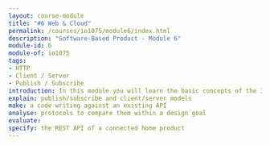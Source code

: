 ```yaml
---
layout: course-module
title: "#6 Web & Cloud"
permalink: /courses/io1075/module6/index.html
description: "Software-Based Product - Module 6"
module-id: 6
module-of: io1075
tags:
- HTTP
- Client / Server
- Publish / Subscribe
introduction: In this module you will learn the basic concepts of the Internet and the Cloud. You will explore the services that cloud infrastructure can offer and how to use a REST API to access those 'web' services and enrich your GoodLight Lamp.
explain: publish/subscribe and client/server models
make: a code writing against an existing API
analyse: protocols to compare them within a design goal
evaluate:
specify: the REST API of a connected home product
---
```

